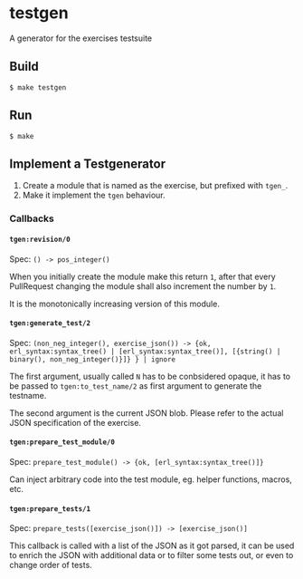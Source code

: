 testgen
=====

A generator for the exercises testsuite

Build
-----

    $ make testgen

Run
---

    $ make

Implement a Testgenerator
-------------------------

1. Create a module that is named as the exercise, but prefixed with `tgen_`.
2. Make it implement the `tgen` behaviour.

### Callbacks

#### `tgen:revision/0`

Spec: `() -> pos_integer()`

When you initially create the module make this return `1`, after that every PullRequest changing the module shall also increment the number by `1`.

It is the monotonically increasing version of this module.

#### `tgen:generate_test/2`

Spec: `(non_neg_integer(), exercise_json()) -> {ok, erl_syntax:syntax_tree() | [erl_syntax:syntax_tree()], [{string() | binary(), non_neg_integer()}]} } | ignore`

The first argument, usually called `N` has to be conbsidered opaque, it has to be passed to `tgen:to_test_name/2` as first argument to generate the testname.

The second argument is the current JSON blob. Please refer to the actual JSON specification of the exercise.

#### `tgen:prepare_test_module/0`

Spec: `prepare_test_module() -> {ok, [erl_syntax:syntax_tree()]}`

Can inject arbitrary code into the test module, eg. helper functions, macros, etc.

#### `tgen:prepare_tests/1`

Spec: `prepare_tests([exercise_json()]) -> [exercise_json()]`

This callback is called with a list of the JSON as it got parsed, it can be used to enrich the JSON with additional data or to filter some tests out, or even to change order of tests.
